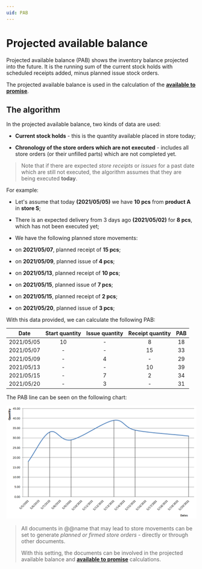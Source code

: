 ```yaml
---
uid: PAB
---
```


# Projected available balance

Projected available balance (PAB) shows the inventory balance projected into the future. It is the running sum of the current stock holds with scheduled receipts added, minus planned issue stock orders.

The projected available balance is used in the calculation of the **[available to promise](../inventory/concepts/available-to-promise/index.md)**.

## The algorithm

In the projected available balance, two kinds of data are used:

- <b>Current stock holds</b> - this is the quantity available placed in store today;

- <b>Chronology of the store orders which are not executed</b> - includes all store orders (or their unfilled parts) which are not completed yet.
  
> Note that if there are expected <i>store receipts</i> or <i>issues</i> for a past date which are still not executed, the algorithm assumes that they are being executed <b>today</b>.
  
For example:
  
- Let's assume that today <b>(2021/05/05)</b> we have <b>10 pcs</b> from <b>product A</b> in <b>store S</b>;
  
- There is an expected delivery from 3 days ago <b>(2021/05/02)</b> for <b>8 pcs</b>, which has not been executed yet;
  
- We have the following planned store movements:
  
- on <b>2021/05/07</b>, planned receipt of <b>15 pcs</b>;
  
- on <b>2021/05/09</b>, planned issue of<b> 4 pcs</b>;
  
- on <b>2021/05/13</b>, planned receipt of <b>10 pcs</b>;
  
- on <b>2021/05/15</b>, planned issue of <b>7 pcs</b>;
  
- on <b>2021/05/15</b>, planned receipt of <b>2 pcs</b>;
  
- on <b>2021/05/20</b>, planned issue of <b>3 pcs</b>;
  
With this data provided, we can calculate the following PAB:
 
|Date|Start quantity|Issue quantity|Receipt quantity|PAB
|:-:|:-:|:-:|:-:|:-:
|2021/05/05|10|-|8|18                  
|2021/05/07|-|-|15|33
|2021/05/09|-|4|-|29
|2021/05/13|-|-|10|39
|2021/05/15|-|7|2|34
|2021/05/20|-|3|-|31
 
The PAB line can be seen on the following chart:

![Picture](pictures/Picture_1.png)
 
> All documents in @@name that may lead to store movements can be set to generate <i>planned or firmed store orders</i> - directly or through other documents. 
> 
> With this setting, the documents can be involved in the projected available balance and **[available to promise](../inventory/concepts/available-to-promise/index.md)** calculations.
